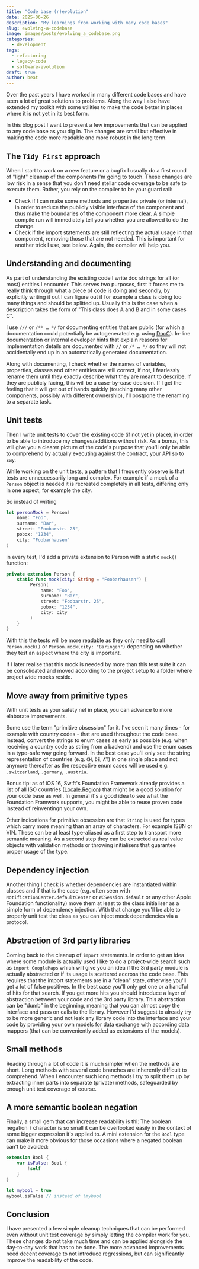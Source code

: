 ```yaml
---
title: "Code base (r)evolution"
date: 2025-06-26
description: "My learnings from working with many code bases"
slug: evolving-a-codebase
image: images/posts/evolving_a_codebase.png
categories:
  - development
tags:
  - refactoring
  - legacy-code
  - software-evolution
draft: true
author: beat
---
```


Over the past years I have worked in many different code bases and have seen a lot of great solutions to problems. Along the way I also have extended my toolkit with some utilities to make the code better in places where it is not yet in its best form.

In this blog post I want to present a few improvements that can be applied to any code base as you dig in. The changes are small but effective in making the code more readable and more robust in the long term.

## The `Tidy First` approach

When I start to work on a new feature or a bugfix I usually do a first round of "light" cleanup of the components I'm going to touch. These changes are low risk in a sense that you don't need stellar code coverage to be safe to execute them. Rather, you rely on the compiler to be your guard rail:

- Check if I can make some methods and properties private (or internal), in order to reduce the publicly visible interface of the component and thus make the boundaries of the component more clear. A simple compile run will immediately tell you whether you are allowed to do the change.
- Check if the import statements are still reflecting the actual usage in that component, removing those that are not needed. This is important for another trick I use, see below. Again, the compiler will help you.

## Understanding and documenting

As part of understanding the existing code I write doc strings for all (or most) entities I encounter. This serves two purposes, first it forces me to really think through what a piece of code is doing and secondly, by explicitly writing it out I can figure out if for example a class is doing too many things and should be splitted up. Usually this is the case when a description takes the form of "This class does A and B and in some cases C".

I use `///` or `/** … */` for documenting entities that are public (for which a documentation could potentially be autogenerated e.g. using [DocC](https://www.swift.org/documentation/docc/)). In-line documentation or internal developer hints that explain reasons for implementation details are documented with `//` or `/* … */` so they will not accidentally end up in an automatically generated documentation.

Along with documenting, I check whether the names of variables, properties, classes and other entities are still correct, if not, I fearlessly rename them until they exactly describe what they are meant to describe. If they are publicly facing, this will be a case-by-case decision. If I get the feeling that it will get out of hands quickly (touching many other components, possibly with different ownership), I'll postpone the renaming to a separate task.

## Unit tests

Then I write unit tests to cover the existing code (if not yet in place), in order to be able to introduce my changes/additions without risk. As a bonus, this will give you a clearer picture of the code's purpose that you'll only be able to comprehend by actually executing against the contract, your API so to say.

While working on the unit tests, a pattern that I frequently observe is that tests are unneccessarily long and complex. For example if a mock of a `Person` object is needed it is recreated completely in all tests, differing only in one aspect, for example the city.

So instead of writing

```swift
let personMock = Person(
    name: "Foo",
    surname: "Bar",
    street: "Foobarstr. 25",
    pobox: "1234",
    city: "Foobarhausen"
)
```

in every test, I'd add a private extension to Person with a static `mock()` function:

```swift
private extension Person {
    static func mock(city: String = "Foobarhausen") {
         Person(
             name: "Foo",
             surname: "Bar",
             street: "Foobarstr. 25",
             pobox: "1234",
             city: city
         )
    }
}
```

With this the tests will be more readable as they only need to call `Person.mock()` or `Person.mock(city: "Baringen")` depending on whether they test an aspect where the city is important.

If I later realise that this mock is needed by more than this test suite it can be consolidated and moved according to the project setup to a folder where project wide mocks reside.

## Move away from primitive types

With unit tests as your safety net in place, you can advance to more elaborate improvements.

Some use the term "primitive obsession" for it. I've seen it many times - for example with country codes - that are used throughout the code base. Instead, convert the strings to enum cases as early as possible (e.g. when receiving a country code as string from a backend) and use the enum cases in a type-safe way going forward. In the best case you'll only see the string representation of countries (e.g. `CH`, `DE`, `AT`) in one single place and not anymore thereafter as the respective enum cases will be used e.g. `.switzerland`, `.germany`, `.austria`.

Bonus tip: as of iOS 16, Swift's Foundation Framework already provides a list of all ISO countries ([Locale.Region](https://developer.apple.com/documentation/foundation/locale/region-swift.struct)) that might be a good solution for your code base as well. In general it's a good idea to see what the Foundation Framwork supports, you might be able to reuse proven code instead of reinventingn your own.

Other indications for primitive obsession are that `String` is used for types which carry more meaning than an array of characters. For example ISBN or VIN. These can be at least type-aliased as a first step to transport more semantic meaning. As a second step they can be extracted as real value objects with validation methods or throwing initialisers that guarantee proper usage of the type.

## Dependency injection

Another thing I check is whether dependencies are instantiated within classes and if that is the case (e.g. often seen with `NotificationCenter.defaultCenter` or `WCSession.default` or any other Apple Foundation functionality) move them at least to the class initialiser as a simple form of dependency injection. With that change you'll be able to properly unit test the class as you can inject mock dependencies via a protocol.

## Abstraction of 3rd party libraries

Coming back to the cleanup of `import` statements. In order to get an idea where some module is actually used I like to do a project-wide search such as `import GoogleMaps` which will give you an idea if the 3rd party module is actually abstracted or if its usage is scattered accross the code base. This requires that the import statements are in a "clean" state, otherwise you'll get a lot of false positives. In the best case you'll only get one or a handful of hits for that search. If you get more hits you should introduce a layer of abstraction between your code and the 3rd party library. This abstraction can be "dumb" in the beginning, meaning that you can almost copy the interface and pass on calls to the library. However I'd suggest to already try to be more generic and not leak any library code into the interface and your code by providing your own models for data exchange with according data mappers (that can be conveniently added as extensions of the models).

## Small methods

Reading through a lot of code it is much simpler when the methods are short. Long methods with several code branches are inherently difficult to comprehend. When I encounter such long methods I try to split them up by extracting inner parts into separate (private) methods, safeguarded by enough unit test coverage of course.

## A more semantic boolean negation

Finally, a small gem that can increase readability is thi: The boolean negation `!` character is so small it can be overlooked easily in the context of some bigger expression it's applied to. A mini extension for the `Bool` type can make it more obvious for those occasions where a negated boolean can't be avoided:

```swift
extension Bool {
    var isFalse: Bool {
        !self
    }
}

let mybool = true
mybool.isFalse // instead of !mybool
```

## Conclusion

I have presented a few simple cleanup techniques that can be performed even without unit test coverage by simply letting the compiler work for you. These changes do not take much time and can be applied alongside the day-to-day work that has to be done. The more advanced improvements need decent coverage to not introduce regressions, but can significantly improve the readability of the code.
